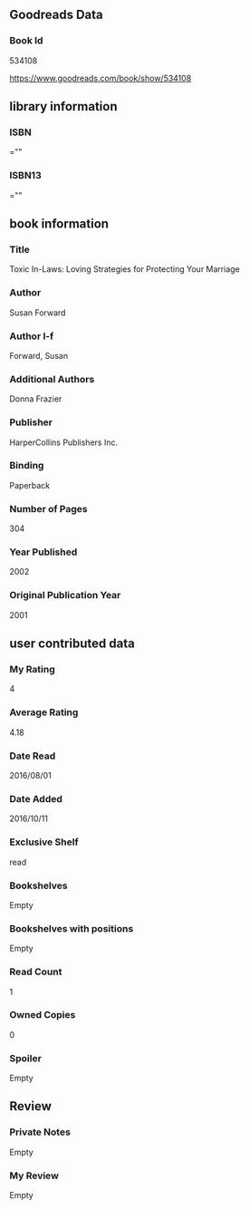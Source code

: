 <!-- This template shows how to bulk convert all columns of data into one markdown file -->
<!-- caveat: substitution key matches column headers from default export. You will get a KeyError if there's a mismatch -->

## Goodreads Data

### Book Id 

534108

https://www.goodreads.com/book/show/534108

## library information

### ISBN 
=""

### ISBN13 
=""

## book information

### Title
Toxic In-Laws: Loving Strategies for Protecting Your Marriage

### Author 
Susan Forward

### Author l-f 
Forward, Susan

### Additional Authors
Donna Frazier

### Publisher 
HarperCollins Publishers Inc.

### Binding
Paperback

### Number of Pages
304

### Year Published
2002

### Original Publication Year 
2001

## user contributed data

### My Rating
4

### Average Rating
4.18

### Date Read
2016/08/01

### Date Added
2016/10/11

### Exclusive Shelf
read

### Bookshelves
Empty

### Bookshelves with positions
Empty

### Read Count
1

### Owned Copies
0

### Spoiler 
Empty

## Review

### Private Notes
Empty

### My Review
Empty